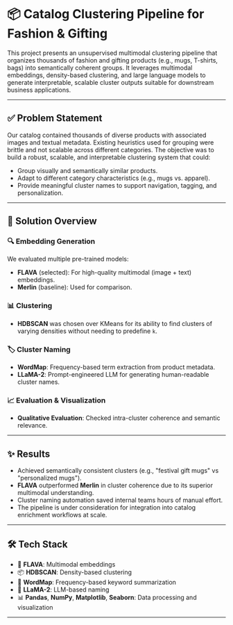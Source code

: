 # 📦 Catalog Clustering Pipeline for Fashion & Gifting

This project presents an unsupervised multimodal clustering pipeline that organizes thousands of fashion and gifting products (e.g., mugs, T-shirts, bags) into semantically coherent groups. It leverages multimodal embeddings, density-based clustering, and large language models to generate interpretable, scalable cluster outputs suitable for downstream business applications.

---

## ✅ Problem Statement

Our catalog contained thousands of diverse products with associated images and textual metadata. Existing heuristics used for grouping were brittle and not scalable across different categories. The objective was to build a robust, scalable, and interpretable clustering system that could:

- Group visually and semantically similar products.
- Adapt to different category characteristics (e.g., mugs vs. apparel).
- Provide meaningful cluster names to support navigation, tagging, and personalization.

---

## 🧠 Solution Overview

### 🔍 Embedding Generation

We evaluated multiple pre-trained models:
- **FLAVA** (selected): For high-quality multimodal (image + text) embeddings.
- **Merlin** (baseline): Used for comparison.

### 📊 Clustering

- **HDBSCAN** was chosen over KMeans for its ability to find clusters of varying densities without needing to predefine `k`.

### 🏷️ Cluster Naming

- **WordMap**: Frequency-based term extraction from product metadata.
- **LLaMA-2**: Prompt-engineered LLM for generating human-readable cluster names.

### 📈 Evaluation & Visualization

- **Qualitative Evaluation**: Checked intra-cluster coherence and semantic relevance.

---

## ✨ Results

- Achieved semantically consistent clusters (e.g., "festival gift mugs" vs "personalized mugs").
- **FLAVA** outperformed **Merlin** in cluster coherence due to its superior multimodal understanding.
- Cluster naming automation saved internal teams hours of manual effort.
- The pipeline is under consideration for integration into catalog enrichment workflows at scale.

---

## 🛠️ Tech Stack

- 🧠 **FLAVA**: Multimodal embeddings
- 📦 **HDBSCAN**: Density-based clustering
- 🧾 **WordMap**: Frequency-based keyword summarization
- 🤖 **LLaMA-2**: LLM-based naming
- 📊 **Pandas**, **NumPy**, **Matplotlib**, **Seaborn**: Data processing and visualization

---




